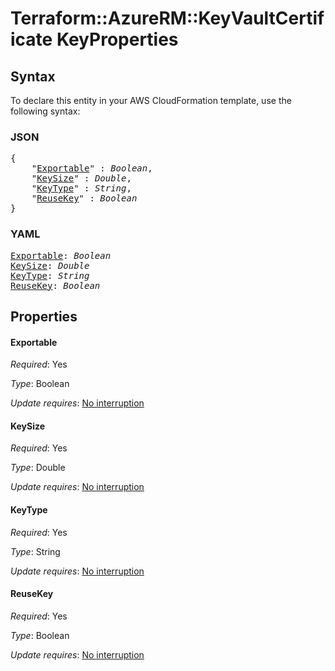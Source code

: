 # Terraform::AzureRM::KeyVaultCertificate KeyProperties

## Syntax

To declare this entity in your AWS CloudFormation template, use the following syntax:

### JSON

<pre>
{
    "<a href="#exportable" title="Exportable">Exportable</a>" : <i>Boolean</i>,
    "<a href="#keysize" title="KeySize">KeySize</a>" : <i>Double</i>,
    "<a href="#keytype" title="KeyType">KeyType</a>" : <i>String</i>,
    "<a href="#reusekey" title="ReuseKey">ReuseKey</a>" : <i>Boolean</i>
}
</pre>

### YAML

<pre>
<a href="#exportable" title="Exportable">Exportable</a>: <i>Boolean</i>
<a href="#keysize" title="KeySize">KeySize</a>: <i>Double</i>
<a href="#keytype" title="KeyType">KeyType</a>: <i>String</i>
<a href="#reusekey" title="ReuseKey">ReuseKey</a>: <i>Boolean</i>
</pre>

## Properties

#### Exportable

_Required_: Yes

_Type_: Boolean

_Update requires_: [No interruption](https://docs.aws.amazon.com/AWSCloudFormation/latest/UserGuide/using-cfn-updating-stacks-update-behaviors.html#update-no-interrupt)

#### KeySize

_Required_: Yes

_Type_: Double

_Update requires_: [No interruption](https://docs.aws.amazon.com/AWSCloudFormation/latest/UserGuide/using-cfn-updating-stacks-update-behaviors.html#update-no-interrupt)

#### KeyType

_Required_: Yes

_Type_: String

_Update requires_: [No interruption](https://docs.aws.amazon.com/AWSCloudFormation/latest/UserGuide/using-cfn-updating-stacks-update-behaviors.html#update-no-interrupt)

#### ReuseKey

_Required_: Yes

_Type_: Boolean

_Update requires_: [No interruption](https://docs.aws.amazon.com/AWSCloudFormation/latest/UserGuide/using-cfn-updating-stacks-update-behaviors.html#update-no-interrupt)

